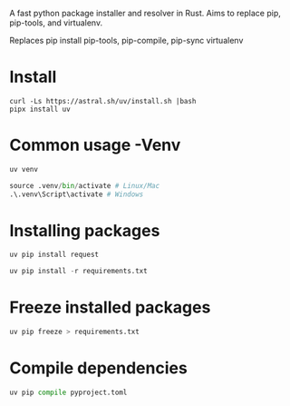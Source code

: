 A fast python package installer and resolver in Rust. 
Aims to replace pip, pip-tools, and virtualenv.


Replaces
	pip install
	pip-tools, pip-compile, pip-sync
	virtualenv

# Install
```
curl -Ls https://astral.sh/uv/install.sh |bash
pipx install uv
```

# Common usage -Venv
```python
uv venv

source .venv/bin/activate # Linux/Mac
.\.venv\Script\activate # Windows
```
# Installing packages
```python
uv pip install request

uv pip install -r requirements.txt
```

# Freeze installed packages
```python
uv pip freeze > requirements.txt

```

# Compile dependencies
```python
uv pip compile pyproject.toml
```